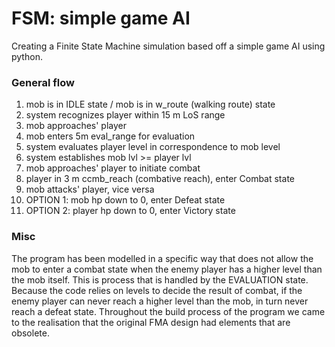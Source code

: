 # FSM: simple game AI
Creating a Finite State Machine simulation based off a simple game AI using python.

### General flow

1. mob is in IDLE state / mob is in w_route (walking route) state
2. system recognizes player within 15 m LoS range
3. mob approaches' player
4. mob enters 5m eval_range for evaluation
5. system evaluates player level in correspondence to mob level
6. system establishes mob lvl >= player lvl
7. mob approaches' player to initiate combat
8. player in 3 m ccmb_reach (combative reach), enter Combat state
9. mob attacks' player, vice versa
10. OPTION 1: mob hp down to 0, enter Defeat state
11. OPTION 2: player hp down to 0, enter Victory state

### Misc
The program has been modelled in a specific way that does not allow the mob to enter a combat state when the enemy player
has a higher level than the mob itself. This is process that is handled by the EVALUATION state. Because the code relies
on levels to decide the result of combat, if the enemy player can never reach a higher level than the mob, in turn never
reach a defeat state. Throughout the build process of the program we came to the realisation that the original
FMA design had elements that are obsolete.
